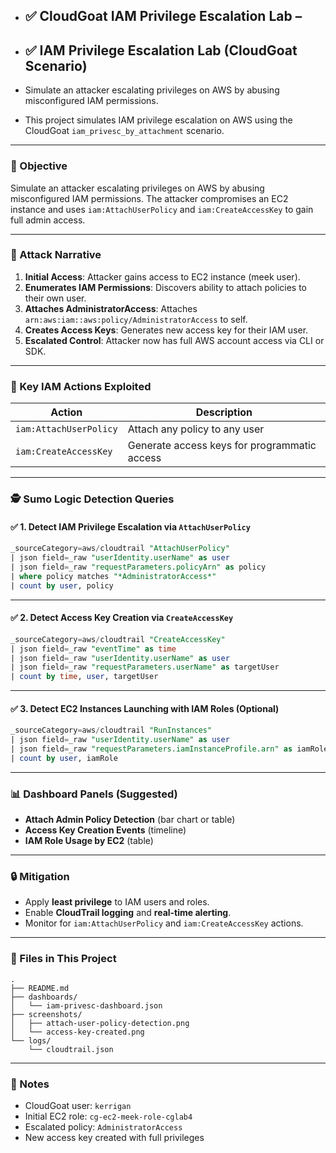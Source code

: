 - ## ✅ CloudGoat IAM Privilege Escalation Lab –
+ ## ✅ IAM Privilege Escalation Lab (CloudGoat Scenario)

- Simulate an attacker escalating privileges on AWS by abusing misconfigured IAM permissions.
+ This project simulates IAM privilege escalation on AWS using the CloudGoat `iam_privesc_by_attachment` scenario.


---

### 🧠 Objective

Simulate an attacker escalating privileges on AWS by abusing misconfigured IAM permissions. The attacker compromises an EC2 instance and uses `iam:AttachUserPolicy` and `iam:CreateAccessKey` to gain full admin access.

---

### 🚀 Attack Narrative

1. **Initial Access**: Attacker gains access to EC2 instance (meek user).
2. **Enumerates IAM Permissions**: Discovers ability to attach policies to their own user.
3. **Attaches AdministratorAccess**: Attaches `arn:aws:iam::aws:policy/AdministratorAccess` to self.
4. **Creates Access Keys**: Generates new access key for their IAM user.
5. **Escalated Control**: Attacker now has full AWS account access via CLI or SDK.

---

### 🔐 Key IAM Actions Exploited

| Action                 | Description                                  |
| ---------------------- | -------------------------------------------- |
| `iam:AttachUserPolicy` | Attach any policy to any user                |
| `iam:CreateAccessKey`  | Generate access keys for programmatic access |

---

### 🕵️ Sumo Logic Detection Queries

#### ✅ 1. Detect IAM Privilege Escalation via `AttachUserPolicy`

```sql
_sourceCategory=aws/cloudtrail "AttachUserPolicy"
| json field=_raw "userIdentity.userName" as user
| json field=_raw "requestParameters.policyArn" as policy
| where policy matches "*AdministratorAccess*"
| count by user, policy
```

---

#### ✅ 2. Detect Access Key Creation via `CreateAccessKey`

```sql
_sourceCategory=aws/cloudtrail "CreateAccessKey"
| json field=_raw "eventTime" as time
| json field=_raw "userIdentity.userName" as user
| json field=_raw "requestParameters.userName" as targetUser
| count by time, user, targetUser
```

---

#### ✅ 3. Detect EC2 Instances Launching with IAM Roles (Optional)

```sql
_sourceCategory=aws/cloudtrail "RunInstances"
| json field=_raw "userIdentity.userName" as user
| json field=_raw "requestParameters.iamInstanceProfile.arn" as iamRole
| count by user, iamRole
```

---

### 📊 Dashboard Panels (Suggested)

* **Attach Admin Policy Detection** (bar chart or table)
* **Access Key Creation Events** (timeline)
* **IAM Role Usage by EC2** (table)

---

### 🔒 Mitigation

* Apply **least privilege** to IAM users and roles.
* Enable **CloudTrail logging** and **real-time alerting**.
* Monitor for `iam:AttachUserPolicy` and `iam:CreateAccessKey` actions.

---

### 📁 Files in This Project

```
.
├── README.md
├── dashboards/
│   └── iam-privesc-dashboard.json
├── screenshots/
│   ├── attach-user-policy-detection.png
│   └── access-key-created.png
└── logs/
    └── cloudtrail.json
```

---

### 📝 Notes

* CloudGoat user: `kerrigan`
* Initial EC2 role: `cg-ec2-meek-role-cglab4`
* Escalated policy: `AdministratorAccess`
* New access key created with full privileges

